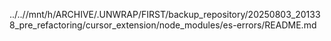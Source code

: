 ../..//mnt/h/ARCHIVE/.UNWRAP/FIRST/backup_repository/20250803_201338_pre_refactoring/cursor_extension/node_modules/es-errors/README.md